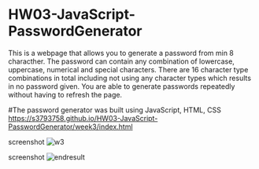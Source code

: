 # HW03-JavaScript-PasswordGenerator
  

This is a webpage that allows you to generate a password from min 8 characther. The password can contain any combination of lowercase, uppercase, numerical and special characters. There are 16 character type combinations in total including not using any character types which results in no password given. You are able to generate passwords repeatedly without having to refresh the page.

#The password generator was built using JavaScript, HTML, CSS
https://s3793758.github.io/HW03-JavaScript-PasswordGenerator/week3/index.html



screenshot
![w3](https://user-images.githubusercontent.com/58293386/157860907-f2b6bbb0-94db-4c05-8dff-269ac28c5a9a.png)



screenshot
![endresult](https://user-images.githubusercontent.com/58293386/157860978-8a0161ef-0084-435e-97ac-d95a0bce5f52.png)
